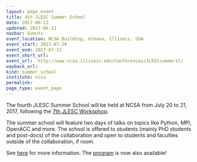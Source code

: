 ```yaml
---
layout: page_event
title: 4th JLESC Summer School
date: 2017-06-13
updated: 2017-06-13
navbar: Events
event_location: NCSA Building, Urbana, Illinois, USA
event_start: 2017-07-20
event_end: 2017-07-21
event_short_url:
event_url:  http://www.ncsa.illinois.edu/Conferences/JLESCsummer17/
wayback_url: 
kind: summer_school
institute: ncsa
permalink:
page_type: event_page
---
```


The fourth JLESC Summer School will be held at NCSA from July 20 to 21, 2017, following the [7th JLESC Worksphop](/events/7th-jlesc-workshop).

The summer school will feature two days of talks on topics like Python, MPI, OpenACC and more.
The school is offered to students (mainly PhD students and post-docs) of the collaboration and open
to students and faculties outside of the collaboration, if room.

See [here](http://www.ncsa.illinois.edu/Conferences/JLESCsummer17/) for more information. The [program](http://www.ncsa.illinois.edu/Conferences/JLESCsummer17/program.html) is now also available!
